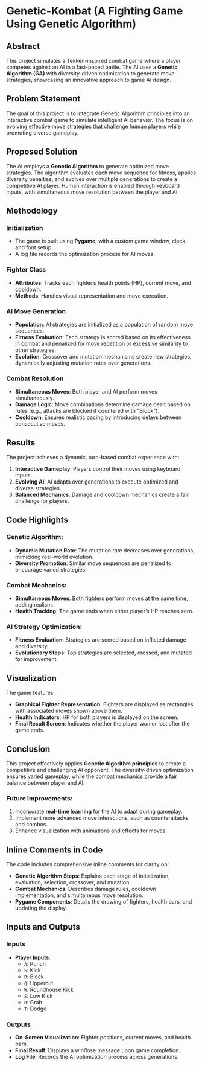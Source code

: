 # Genetic-Kombat (A Fighting Game Using Genetic Algorithm)  

## Abstract  

This project simulates a Tekken-inspired combat game where a player competes against an AI in a fast-paced battle. The AI uses a **Genetic Algorithm (GA)** with diversity-driven optimization to generate move strategies, showcasing an innovative approach to game AI design.  

## Problem Statement  

The goal of this project is to integrate Genetic Algorithm principles into an interactive combat game to simulate intelligent AI behavior. The focus is on evolving effective move strategies that challenge human players while promoting diverse gameplay.  

## Proposed Solution  

The AI employs a **Genetic Algorithm** to generate optimized move strategies. The algorithm evaluates each move sequence for fitness, applies diversity penalties, and evolves over multiple generations to create a competitive AI player. Human interaction is enabled through keyboard inputs, with simultaneous move resolution between the player and AI.  

## Methodology  

### Initialization  
- The game is built using **Pygame**, with a custom game window, clock, and font setup.  
- A log file records the optimization process for AI moves.  

### Fighter Class  
- **Attributes**: Tracks each fighter’s health points (HP), current move, and cooldown.  
- **Methods**: Handles visual representation and move execution.  

### AI Move Generation  
- **Population**: AI strategies are initialized as a population of random move sequences.  
- **Fitness Evaluation**: Each strategy is scored based on its effectiveness in combat and penalized for move repetition or excessive similarity to other strategies.  
- **Evolution**: Crossover and mutation mechanisms create new strategies, dynamically adjusting mutation rates over generations.  

### Combat Resolution  
- **Simultaneous Moves**: Both player and AI perform moves simultaneously.  
- **Damage Logic**: Move combinations determine damage dealt based on rules (e.g., attacks are blocked if countered with "Block").  
- **Cooldown**: Ensures realistic pacing by introducing delays between consecutive moves.  

## Results  

The project achieves a dynamic, turn-based combat experience with:  
1. **Interactive Gameplay**: Players control their moves using keyboard inputs.  
2. **Evolving AI**: AI adapts over generations to execute optimized and diverse strategies.  
3. **Balanced Mechanics**: Damage and cooldown mechanics create a fair challenge for players.  

## Code Highlights  

### Genetic Algorithm:  
- **Dynamic Mutation Rate**: The mutation rate decreases over generations, mimicking real-world evolution.  
- **Diversity Promotion**: Similar move sequences are penalized to encourage varied strategies.  

### Combat Mechanics:  
- **Simultaneous Moves**: Both fighters perform moves at the same time, adding realism.  
- **Health Tracking**: The game ends when either player’s HP reaches zero.  

### AI Strategy Optimization:  
- **Fitness Evaluation**: Strategies are scored based on inflicted damage and diversity.  
- **Evolutionary Steps**: Top strategies are selected, crossed, and mutated for improvement.  

## Visualization  

The game features:  
- **Graphical Fighter Representation**: Fighters are displayed as rectangles with associated moves shown above them.  
- **Health Indicators**: HP for both players is displayed on the screen.  
- **Final Result Screen**: Indicates whether the player won or lost after the game ends.  

## Conclusion  

This project effectively applies **Genetic Algorithm principles** to create a competitive and challenging AI opponent. The diversity-driven optimization ensures varied gameplay, while the combat mechanics provide a fair balance between player and AI.  

### Future Improvements:  
1. Incorporate **real-time learning** for the AI to adapt during gameplay.  
2. Implement more advanced move interactions, such as counterattacks and combos.  
3. Enhance visualization with animations and effects for moves.  

## Inline Comments in Code  

The code includes comprehensive inline comments for clarity on:  
- **Genetic Algorithm Steps**: Explains each stage of initialization, evaluation, selection, crossover, and mutation.  
- **Combat Mechanics**: Describes damage rules, cooldown implementation, and simultaneous move resolution.  
- **Pygame Components**: Details the drawing of fighters, health bars, and updating the display.  

## Inputs and Outputs  

### Inputs  
- **Player Inputs**:  
  - `A`: Punch  
  - `S`: Kick  
  - `D`: Block  
  - `Q`: Uppercut  
  - `W`: Roundhouse Kick  
  - `E`: Low Kick  
  - `R`: Grab  
  - `T`: Dodge  

### Outputs  
- **On-Screen Visualization**: Fighter positions, current moves, and health bars.  
- **Final Result**: Displays a win/lose message upon game completion.  
- **Log File**: Records the AI optimization process across generations.  
